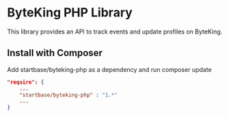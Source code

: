 ByteKing PHP Library
============
This library provides an API to track events and update profiles on ByteKing.

Install with Composer
------------
Add startbase/byteking-php as a dependency and run composer update

```json
"require": {
    ...
    "startbase/byteking-php" : "1.*"
    ...
}
```
